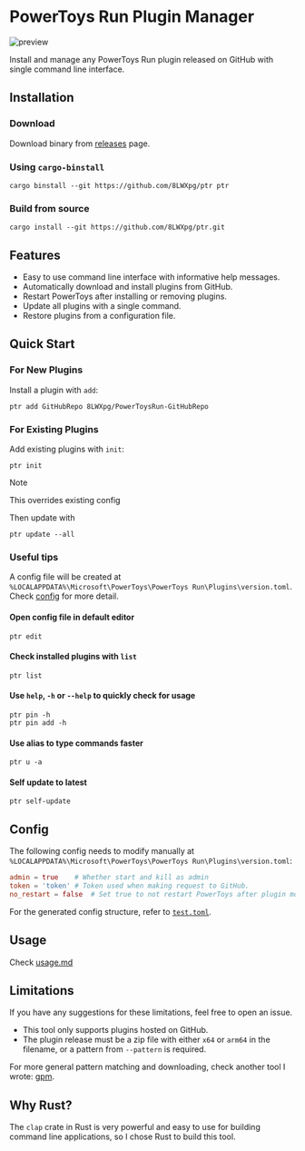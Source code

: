 # PowerToys Run Plugin Manager

![preview](https://github.com/user-attachments/assets/94489f6f-0301-4427-8c44-2f801201c64f)

Install and manage any PowerToys Run plugin released on GitHub with single command line interface.

## Installation

### Download

Download binary from [releases](https://github.com/8LWXpg/ptr/releases) page.

### Using `cargo-binstall`

```
cargo binstall --git https://github.com/8LWXpg/ptr ptr
```

### Build from source

```
cargo install --git https://github.com/8LWXpg/ptr.git
```

## Features

- Easy to use command line interface with informative help messages.
- Automatically download and install plugins from GitHub.
- Restart PowerToys after installing or removing plugins.
- Update all plugins with a single command.
- Restore plugins from a configuration file.

## Quick Start

### For New Plugins

Install a plugin with `add`:

```
ptr add GitHubRepo 8LWXpg/PowerToysRun-GitHubRepo
```

### For Existing Plugins

Add existing plugins with `init`:

```
ptr init
```

> [!NOTE]
> This overrides existing config

Then update with

```
ptr update --all
```

### Useful tips

A config file will be created at `%LOCALAPPDATA%\Microsoft\PowerToys\PowerToys Run\Plugins\version.toml`. Check [config](#config) for more detail.

#### Open config file in default editor

```
ptr edit
```

#### Check installed plugins with `list`

```
ptr list
```

#### Use `help`, `-h` or `--help` to quickly check for usage

```
ptr pin -h
ptr pin add -h
```

#### Use alias to type commands faster

```
ptr u -a
```

#### Self update to latest

```
ptr self-update
```

## Config

The following config needs to modify manually at `%LOCALAPPDATA%\Microsoft\PowerToys\PowerToys Run\Plugins\version.toml`:

```toml
admin = true    # Whether start and kill as admin
token = 'token' # Token used when making request to GitHub.
no_restart = false  # Set true to not restart PowerToys after plugin modification
```

For the generated config structure, refer to [`test.toml`](./test/test.toml).

## Usage

Check [usage.md](./usage.md)

## Limitations

If you have any suggestions for these limitations, feel free to open an issue.

- This tool only supports plugins hosted on GitHub.
- The plugin release must be a zip file with either `x64` or `arm64` in the filename, or a pattern from `--pattern` is required.

For more general pattern matching and downloading, check another tool I wrote: [gpm](https://github.com/8LWXpg/gpm).

## Why Rust?

The `clap` crate in Rust is very powerful and easy to use for building command line applications, so I chose Rust to build this tool.
